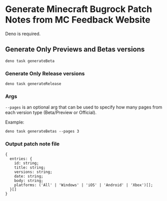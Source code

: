 # Generate Minecraft Bugrock Patch Notes from MC Feedback Website
Deno is required.

## Generate Only Previews and Betas versions
```
deno task generateBeta
```

### Generate Only Release versions
```
deno task generateRelease
```

### Args
```--pages``` is an optional arg that can be used to specify how many pages from each version type (Beta/Preview or Official).

Example:
```
deno task generateBetas --pages 3
```

### Output patch note file

```
{
  entries: {
    id: string;
    title: string;
    versions: string;
    date: string;
    body: string;
    platforms: ('All' | 'Windows' | 'iOS' | 'Android' | 'Xbox')[];
  }[]
}
```